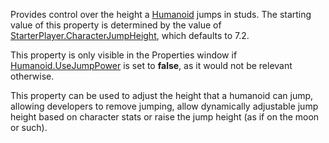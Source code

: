Provides control over the height a [Humanoid](https://create.roblox.com/docs/reference/engine/classes/Humanoid) jumps in studs. The starting
value of this property is determined by the value of
[StarterPlayer.CharacterJumpHeight](https://create.roblox.com/docs/reference/engine/classes/StarterPlayer#CharacterJumpHeight), which defaults to 7.2.

This property is only visible in the Properties window if
[Humanoid.UseJumpPower](https://create.roblox.com/docs/reference/engine/classes/Humanoid#UseJumpPower) is set to **false**, as it would not be relevant
otherwise.

This property can be used to adjust the height that a humanoid can jump,
allowing developers to remove jumping, allow dynamically adjustable jump
height based on character stats or raise the jump height (as if on the
moon or such).